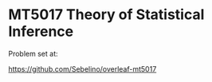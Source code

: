 # MT5017 Theory of Statistical Inference

Problem set at:

https://github.com/Sebelino/overleaf-mt5017
